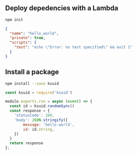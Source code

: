 ## Deploy depedencies with a Lambda

```sh
npm init
```

```json
{
  "name": "hello_world",
  "private": true,
  "scripts": {
    "test": "echo \"Error: no test specified\" && exit 1"
  }
}
```

## Install a package

```bash
npm install --save ksuid
```

```js
const ksuid = require('ksuid')

module.exports.run = async (event) => {
  const id = ksuid.randomSync()
  const response = {
    'statusCode': 200,
    'body': JSON.stringify({
        message: 'hello world',
        id: id.string,
    })
  }
  return response
};
```
